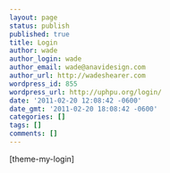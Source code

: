 ```yaml
---
layout: page
status: publish
published: true
title: Login
author: wade
author_login: wade
author_email: wade@anavidesign.com
author_url: http://wadeshearer.com
wordpress_id: 855
wordpress_url: http://uphpu.org/login/
date: '2011-02-20 12:08:42 -0600'
date_gmt: '2011-02-20 18:08:42 -0600'
categories: []
tags: []
comments: []
---
```

<p>[theme-my-login]</p>
